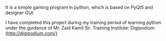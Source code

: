 It is a simple gaming program in python, which is based on PyQt5 and designer GUI.

I have completed this project during my training period of learning python under the guidance of Mr. Zaid Kamil Sir.
Training Institute: Digipodium (http://digipodium.com/}
